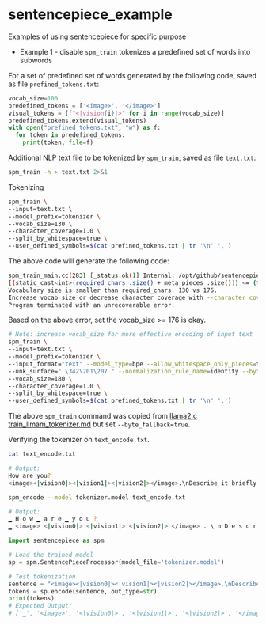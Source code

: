 # sentencepiece_example
Examples of using sentencepiece for specific purpose

* Example 1 - disable `spm_train` tokenizes a predefined set of words into subwords

For a set of predefined set of words generated by the following code, saved as file `prefined_tokens.txt`:
```python
vocab_size=100
predefined_tokens = ['<image>', '</image>']
visual_tokens = [f"<|vision{i}|>" for i in range(vocab_size)]
predefined_tokens.extend(visual_tokens)
with open("prefined_tokens.txt", "w") as f:
  for token in predefined_tokens:
    print(token, file=f)
```

Additional NLP text file to be tokenized by `spm_train`, saved as file `text.txt`:
```bash
spm_train -h > text.txt 2>&1 
```

Tokenizing
```bash
spm_train \
--input=text.txt \
--model_prefix=tokenizer \
--vocab_size=130 \
--character_coverage=1.0 \
--split_by_whitespace=true \
--user_defined_symbols=$(cat prefined_tokens.txt | tr '\n' ',')
```

The above code will generate the following code:
```bash
spm_train_main.cc(283) [_status.ok()] Internal: /opt/github/sentencepiece/src/trainer_interface.cc(584)
[(static_cast<int>(required_chars_.size() + meta_pieces_.size())) <= (trainer_spec_.vocab_size())]
Vocabulary size is smaller than required_chars. 130 vs 176.
Increase vocab_size or decrease character_coverage with --character_coverage option.
Program terminated with an unrecoverable error.
```

Based on the above error, set the vocab_size >= 176 is okay.
```bash
# Note: increase vocab_size for more effective encoding of input text
spm_train \
--input=text.txt \
--model_prefix=tokenizer \
--input_format="text" --model_type=bpe --allow_whitespace_only_pieces=true --split_digits=true \
--unk_surface=" \342\201\207 " --normalization_rule_name=identity --byte_fallback=false \
--vocab_size=180 \
--character_coverage=1.0 \
--split_by_whitespace=true \
--user_defined_symbols=$(cat prefined_tokens.txt | tr '\n' ',')
```
The above `spm_train` command was copied from [llama2.c train_llmam_tokenizer.md](https://github.com/karpathy/llama2.c/blob/master/doc/train_llama_tokenizer.md) but set `--byte_fallback=true`.

Verifying the tokenizer on `text_encode.txt`.
```bash
cat text_encode.txt

# Output:
How are you?
<image><|vision0|><|vision1|><|vision2|></image>.\nDescribe it briefly.
```

```bash
spm_encode --model tokenizer.model text_encode.txt 

# Output:
▁ H o w ▁ a r e ▁ y o u ?
▁ <image> <|vision0|> <|vision1|> <|vision2|> </image> . \ n D e s c r i b e ▁ i t ▁ b r i e f l y .
```

```python
import sentencepiece as spm

# Load the trained model
sp = spm.SentencePieceProcessor(model_file='tokenizer.model')

# Test tokenization
sentence = "<image><|vision0|><|vision1|><|vision2|></image>.\nDescribe it briefly."
tokens = sp.encode(sentence, out_type=str)
print(tokens)
# Expected Output:
# ['▁', '<image>', '<|vision0|>', '<|vision1|>', '<|vision2|>', '</image>', '.', '▁', 'D', 'e', 's', 'c', 'r', 'i', 'b', 'e', '▁', 'i', 't', '▁', 'b', 'r', 'i', 'e', 'f', 'l', 'y', '.']
```
